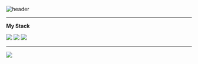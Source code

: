 

![header](https://capsule-render.vercel.app/api?type=wave&color=auto&height=300&section=header&text=ㅡㅑㅜㄴ대ㅜㅎ&fontSize=90)

----

<b>My Stack</b>
<p>
<img src="https://img.shields.io/badge/Flask-darkgray?style=flat-square&logo=Flask&logoColor=black"> <img src="https://img.shields.io/badge/Python-blue?style=flat-square&logo=Python&logoColor=white">  <img src="https://img.shields.io/badge/Javascript-yellow?style=flat-square&logo=Javascript&logoColor=black">
</p>
<hr>
<img src="https://github-readme-stats.vercel.app/api?username=alstjd223&show_icons=true&theme=transparent">
